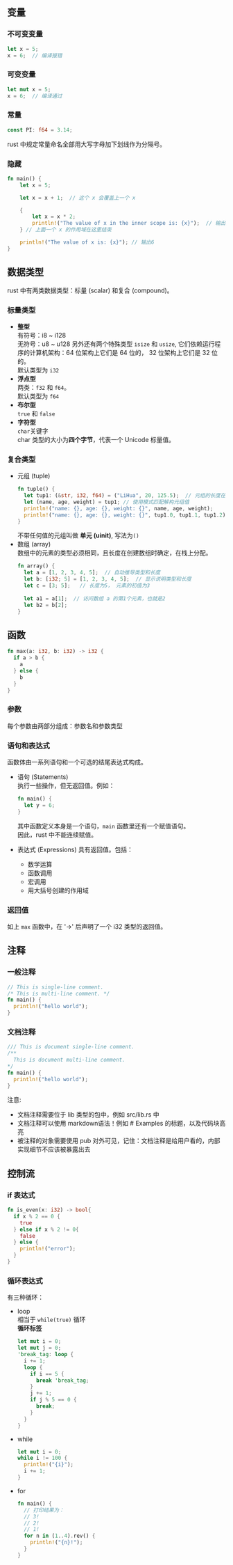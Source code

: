 ## 变量

### 不可变变量
```rust
let x = 5;
x = 6;  // 编译报错
```

### 可变变量
```rust
let mut x = 5;
x = 6;  // 编译通过
```

### 常量
```rust
const PI: f64 = 3.14;
```
rust 中规定常量命名全部用大写字母加下划线作为分隔号。

### 隐藏
```rust
fn main() {
    let x = 5;

    let x = x + 1;  // 这个 x 会覆盖上一个 x

    {
        let x = x * 2;
        println!("The value of x in the inner scope is: {x}");  // 输出12
    } // 上面一个 x 的作用域在这里结束

    println!("The value of x is: {x}"); // 输出6
}
```

## 数据类型

rust 中有两类数据类型：标量 (scalar) 和复合 (compound)。
### 标量类型
- **整型**  
  有符号：i8 ~ i128  
  无符号：u8 ~ u128
  另外还有两个特殊类型 `isize` 和 `usize`, 它们依赖运行程序的计算机架构：64 位架构上它们是 64 位的， 32 位架构上它们是 32 位的。  
  默认类型为 `i32`
- **浮点型**  
  两类：`f32` 和 `f64`。  
  默认类型为 `f64`
- **布尔型**  
  `true` 和 `false`
- **字符型**  
  `char`关键字  
  char 类型的大小为**四个字节**，代表一个 Unicode 标量值。

### 复合类型
- 元组 (tuple)
  ```rust
  fn tuple() {
    let tup1: (&str, i32, f64) = ("LiHua", 20, 125.5);  // 元组的长度在创建时必须确定
    let (name, age, weight) = tup1; // 使用模式匹配解构元组值
    println!("name: {}, age: {}, weight: {}", name, age, weight);
    println!("name: {}, age: {}, weight: {}", tup1.0, tup1.1, tup1.2);    
  }
  ```
  不带任何值的元组叫做 **单元 (uinit)**, 写法为`()`
- 数组 (array)  
  数组中的元素的类型必须相同，且长度在创建数组时确定，在栈上分配。
  ```rust
  fn array() {
    let a = [1, 2, 3, 4, 5];  // 自动推导类型和长度
    let b: [i32; 5] = [1, 2, 3, 4, 5];  // 显示说明类型和长度
    let c = [3; 5];   // 长度为5， 元素的初值为3
    
    let a1 = a[1];  // 访问数组 a 的第1个元素，也就是2
    let b2 = b[2];
  }
  ```

## 函数
```rust
fn max(a: i32, b: i32) -> i32 {
  if a > b {
    a
  } else {
    b
  }
}
```

### 参数
每个参数由两部分组成：参数名和参数类型

### 语句和表达式
函数体由一系列语句和一个可选的结尾表达式构成。

- 语句 (Statements)  
  执行一些操作，但无返回值。例如：
  ```rust
  fn main() {
    let y = 6;
  }
  ```
  其中函数定义本身是一个语句，`main` 函数里还有一个赋值语句。  
  因此，rust 中不能连续赋值。

- 表达式 (Expressions)
  具有返回值。包括：  
    - 数学运算
    - 函数调用
    - 宏调用
    - 用大括号创建的作用域

### 返回值  
  如上 `max` 函数中，在 '->' 后声明了一个 i32 类型的返回值。

## 注释

### 一般注释
```rust
// This is single-line comment.
/* This is multi-line comment. */
fn main() {
  println!("hello world");
}
```

### 文档注释
```rust
/// This is document single-line comment.
/** 
  This is document multi-line comment.
*/
fn main() {
  println!("hello world");
}
```
注意:   

- 文档注释需要位于 lib 类型的包中，例如 src/lib.rs 中  
- 文档注释可以使用 markdown语法！例如 # Examples 的标题，以及代码块高亮  
- 被注释的对象需要使用 pub 对外可见，记住：文档注释是给用户看的，内部实现细节不应该被暴露出去  

## 控制流

### if 表达式
```rust
fn is_even(x: i32) -> bool{
  if x % 2 == 0 {
    true
  } else if x % 2 != 0{
    false
  } else {
    println!("error");
  }
}
```

### 循环表达式
有三种循环：  

- loop  
  相当于 `while(true)` 循环  
  **循环标签**  
  ```rust
  let mut i = 0;
  let mut j = 0;
  'break_tag: loop {
    i += 1;
    loop {
      if i == 5 {
        break 'break_tag;
      }
      j += 1;
      if j % 5 == 0 {
        break;
      }
    }
  }
  ```
- while  
  ```rust
  let mut i = 0;
  while i != 100 {
    println!("{i}");
    i += 1;
  }
  ```
- for  
  ```rust
  fn main() {
    // 打印结果为：
    // 3!
    // 2!
    // 1!
    for n in (1..4).rev() {
      println!("{n}!");
    }
  }
  ```
  